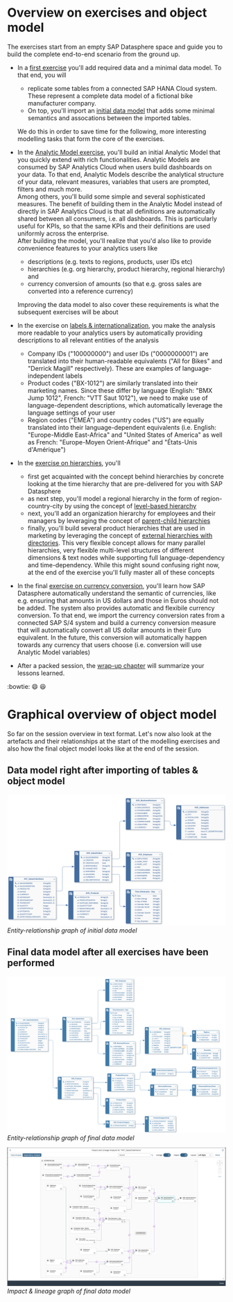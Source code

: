 # Overview on exercises and object model

The exercises start from an empty SAP Datasphere space and guide you to build the complete end-to-end scenario from the ground up.  

* In a [first exercise](../ex0/README.md) you'll add required data and a minimal data model. To that end, you will 
    * replicate some tables from a connected SAP HANA Cloud system. These represent a complete data model of a fictional bike manufacturer company. 
    * On top, you'll import an [initial data model](../../model/DA271_DataModel%20-%20Quick%20Start.json) that adds some minimal semantics and assocations between the imported tables. 

    We do this in order to save time for the following, more interesting modelling tasks that form the core of the exercises.  
* In the [Analytic Model exercise](../ex1), you'll build an initial Analytic Model that you quickly extend with rich functionalities. Analytic Models are consumed by SAP Analytics Cloud when users build dashboards on your data. To that end, Analytic Models describe the analytical structure of your data, relevant measures, variables that users are prompted, filters and much more. <br/>
Among others, you'll build some simple and several sophisticated measures. The benefit of building them in the Analytic Model instead of directly in SAP Analytics Cloud is that all definitions are automatically shared between all consumers, i.e. all dashboards. This is particularly useful for KPIs, so that the same KPIs and their definitions are used uniformly across the enterprise. <br/>
After building the model, you'll realize that you'd also like to provide convenience features to your analytics users like 
    * descriptions (e.g. texts to regions, products, user IDs etc)
    * hierarchies (e.g. org hierarchy, product hierarchy, regional hierarchy) and 
    * currency conversion of amounts (so that e.g. gross sales are converted into a reference currency)

    Improving the data model to also cover these requirements is what the subsequent exercises will be about
* In the exercise on [labels & internationalization](../ex2), you make the analysis more readable to your analytics users by automatically providing descriptions to all relevant entities of the analysis
    * Company IDs ("100000000") and user IDs ("0000000001") are translated into their human-readable equivalents ("All for Bikes" and "Derrick Magill" respectively). These are examples of language-independent labels
    * Product codes ("BX-1012") are similarly translated into their marketing names. Since these differ by language (English: "BMX Jump 1012", French: "VTT Saut 1012"), we need to make use of language-dependent descriptions, which automatically leverage the language settings of your user
    * Region codes ("EMEA") and country codes ("US") are equally translated into their language-dependent equivalents (i.e. English: "Europe-Middle East-Africa" and "United States of America" as well as French: "Europe-Moyen Orient-Afrique" and "États-Unis d'Amérique")
* In the [exercise on hierarchies](../ex3/), you'll 
    * first get acquainted with the concept behind hierarchies by concrete looking at the time hierarchy that are pre-delivered for you with SAP Datasphere
    * as next step, you'll model a regional hierarchy in the form of region-country-city by using the concept of [level-based hierarchy](https://help.sap.com/docs/SAP_DATASPHERE/c8a54ee704e94e15926551293243fd1d/218b7e6bd60846dda2f03b789b389cb0.html)
    * next, you'll add an organization hierarchy for employees and their managers by leveraging the concept of [parent-child hierarchies](https://help.sap.com/docs/SAP_DATASPHERE/c8a54ee704e94e15926551293243fd1d/218b7e6bd60846dda2f03b789b389cb0.html)
    * finally, you'll build several product hierarchies that are used in marketing by leveraging the concept of [external hierarchies with directories](https://help.sap.com/docs/SAP_DATASPHERE/c8a54ee704e94e15926551293243fd1d/36c39eee184c485a80ebce9d0fec49ec.html). This very flexible concept allows for many parallel hierarchies, very flexible multi-level structures of different dimensions & text nodes while supporting full language-dependency and time-dependency. While this might sound confusing right now, at the end of the exercise you'll fully master all of these concepts
* In the final [exercise on currency conversion](../ex4/), you'll learn how SAP Datasphere automatically understand the semantic of currencies, like e.g. ensuring that amounts in US dollars and those in Euros should not be added. The system also provides automatic and flexibile currency conversion. To that end, we import the currency conversion rates from a connected SAP S/4 system and build a currency conversion measure that will automatically convert all US dollar amounts in their Euro equivalent. In the future, this conversion will automatically happen towards any currency that users choose (i.e. conversion will use Analytic Model variables)
* After a packed session, the [wrap-up chapter](../Session%20Wrap-Up/) will  summarize your lessons learned. 

:bowtie:
:smile:
:laughing:


# Graphical overview of object model
So far on the session overview in text format. Let's now also look at the artefacts and their relationships at the start of the modelling exercises and also how the final object model looks like at the end of the session. 

## Data model right after importing of tables & object model
![](../ex0/images/small_er_diagram.png)
*Entity-relationship graph of initial data model*

## Final data model after all exercises have been performed
![](./images/final_er_model.png)
*Entity-relationship graph of final data model*

![](./images/final_impact_lineage_graph.png)
*Impact & lineage graph of final data model*



